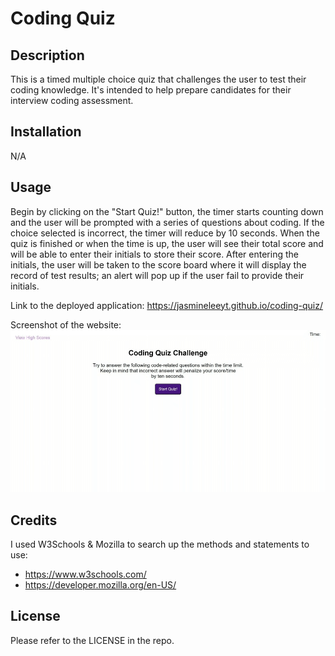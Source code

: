# Coding Quiz

## Description

This is a timed multiple choice quiz that challenges the user to test their coding knowledge. It's intended to help prepare candidates for their interview coding assessment.

## Installation

N/A

## Usage
Begin by clicking on the "Start Quiz!" button, the timer starts counting down and the user will be prompted with a series of questions about coding. If the choice selected is incorrect, the timer will reduce by 10 seconds. When the quiz is finished or when the time is up, the user will see their total score and will be able to enter their initials to store their score. After entering the initials, the user will be taken to the score board where it will display the record of test results; an alert will pop up if the user fail to provide their initials.

Link to the deployed application: https://jasmineleeyt.github.io/coding-quiz/

Screenshot of the website:
![screenshot of a deployed app](./screenshot-of-deployed-application.gif)

## Credits

I used W3Schools & Mozilla to search up the methods and statements to use: 
- https://www.w3schools.com/ 
- https://developer.mozilla.org/en-US/

## License

Please refer to the LICENSE in the repo.